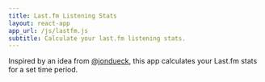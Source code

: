 ```yaml
---
title: Last.fm Listening Stats
layout: react-app
app_url: /js/lastfm.js
subtitle: Calculate your last.fm listening stats.
---
```


Inspired by an idea from [@jondueck](https://x.com/jondueck), this app calculates your Last.fm stats for a set time period.
